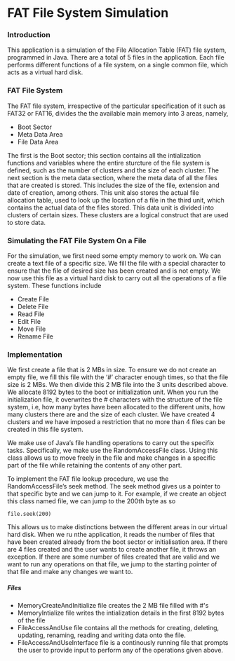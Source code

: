 FAT File System Simulation
==========================

### Introduction

This application is a simulation of the File Allocation Table (FAT) file
system, programmed in Java. There are a total of 5 files in the
application. Each file performs different functions of a file system, on
a single common file, which acts as a virtual hard disk.

### FAT File System

The FAT file system, irrespective of the particular specification of it
such as FAT32 or FAT16, divides the the available main memory into 3
areas, namely,

-   Boot Sector
-   Meta Data Area
-   File Data Area

The first is the Boot sector; this section contains all the
intialization functions and variables where the entire sturcture of the
file system is defined, such as the number of clusters and the size of
each cluster. The next section is the meta data section, where the meta
data of all the files that are created is stored. This includes the size
of the file, extension and date of creation, among others. This unit
also stores the actual file allocation table, used to look up the
location of a file in the third unit, which contains the actual data of
the files stored. This data unit is divided into clusters of certain
sizes. These clusters are a logical construct that are used to store
data.

### Simulating the FAT File System On a File

For the simulation, we first need some empty memory to work on. We can
create a text file of a specific size. We fill the file with a special
character to ensure that the file of desired size has been created and
is not empty. We now use this file as a virtual hard disk to carry out
all the operations of a file system. These functions include

-   Create File
-   Delete File
-   Read File
-   Edit File
-   Move File
-   Rename File

### Implementation

We first create a file that is 2 MBs in size. To ensure we do not create
an empty file, we fill this file with the ‘\#’ character enough times,
so that the file size is 2 MBs. We then divide this 2 MB file into the 3
units described above. We allocate 8192 bytes to the boot or
initialization unit. When you run the initialization file, it overwrites
the \# characters with the structure of the file system, i.e, how many
bytes have been allocated to the different units, how many clusters
there are and the size of each cluster. We have created 4 clusters and
we have imposed a restriction that no more than 4 files can be created
in this file system.

We make use of Java’s file handling operations to carry out the specifix
tasks. Specifically, we make use the RandomAccessFile class. Using this
class allows us to move freely in the file and make changes in a
specific part of the file while retaining the contents of any other
part.

To implement the FAT file lookup procedure, we use the
RandomAccessFile’s seek method. The seek method gives us a pointer to
that specific byte and we can jump to it. For example, if we create an
object this class named file, we can jump to the 200th byte as so

    file.seek(200)

This allows us to make distinctions between the different areas in our
virtual hard disk. When we ru nthe application, it reads the number of
files that have been created already from the boot sector or
initialisation area. If there are 4 files created and the user wants to
create another file, it throws an exception. If there are some number of
files created that are valid and we want to run any operations on that
file, we jump to the starting pointer of that file and make any changes
we want to.

##### Files

-   MemoryCreateAndInitialize file creates the 2 MB file filled with
    \#'s
-   MemoryIntialize file writes the intialization details in the first
    8192 bytes of the file
-   FileAccessAndUse file contains all the methods for creating,
    deleting, updating, renaming, reading and writing data onto the
    file.
-   FileAccessAndUseInterface file is a continously running file that
    prompts the user to provide input to perform any of the operations
    given above.


